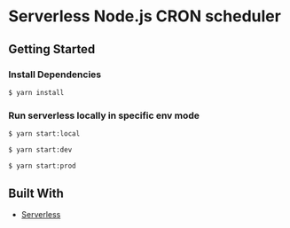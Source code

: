 # Serverless Node.js CRON scheduler

## Getting Started

### Install Dependencies

```sh
$ yarn install
```

### Run serverless locally in specific env mode

```sh
$ yarn start:local

$ yarn start:dev

$ yarn start:prod
```

## Built With

- [Serverless](https://www.serverless.com/)
